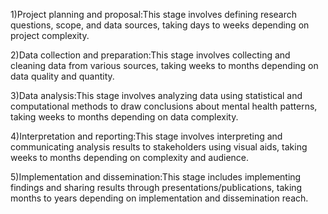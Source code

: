 1)Project planning and proposal:This stage involves defining research questions, scope, and data sources, taking days to weeks depending on project complexity.

2)Data collection and preparation:This stage involves collecting and cleaning data from various sources, taking weeks to months depending on data quality and quantity.

3)Data analysis:This stage involves analyzing data using statistical and computational methods to draw conclusions about mental health patterns, taking weeks to months depending on data complexity.

4)Interpretation and reporting:This stage involves interpreting and communicating analysis results to stakeholders using visual aids, taking weeks to months depending on complexity and audience.

5)Implementation and dissemination:This stage includes implementing findings and sharing results through presentations/publications, taking months to years depending on implementation and dissemination reach.







